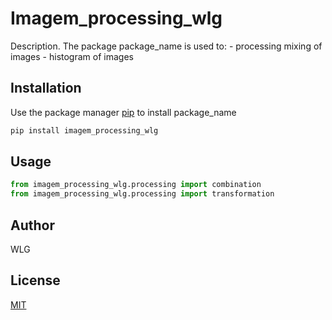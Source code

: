 # Imagem_processing_wlg

Description. 
The package package_name is used to:
	- processing mixing of images
	- histogram of images

## Installation

Use the package manager [pip](https://pip.pypa.io/en/stable/) to install package_name

```bash
pip install imagem_processing_wlg
```

## Usage

```python
from imagem_processing_wlg.processing import combination
from imagem_processing_wlg.processing import transformation
```

## Author
WLG

## License
[MIT](https://choosealicense.com/licenses/mit/)
